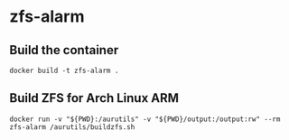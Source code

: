 # zfs-alarm

## Build the container

```
docker build -t zfs-alarm .
```

## Build ZFS for Arch Linux ARM

```
docker run -v "${PWD}:/aurutils" -v "${PWD}/output:/output:rw" --rm zfs-alarm /aurutils/buildzfs.sh
```
